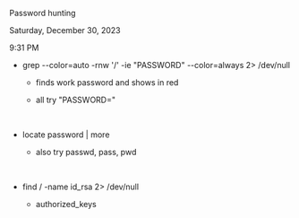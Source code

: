 Password hunting

Saturday, December 30, 2023

9:31 PM

-   grep \--color=auto -rnw \'/\' -ie \"PASSWORD\" \--color=always 2\> /dev/null

    -   finds work password and shows in red

    -   all try \"PASSWORD=\"

 

-   locate password \| more

    -   also try passwd, pass, pwd

 

-   find / -name id_rsa 2\> /dev/null

    -   authorized_keys
